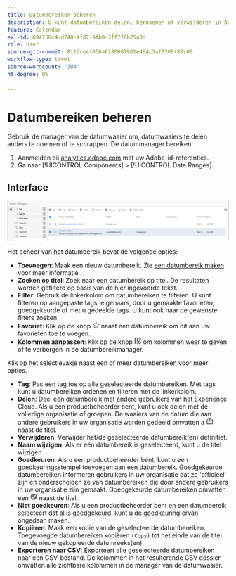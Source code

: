```yaml
---
title: Datumbereiken beheren
description: U kunt datumbereiken delen, hernoemen of verwijderen in Analysis Workspace.
feature: Calendar
exl-id: 694758c4-d740-4fd7-9fb0-3ff7f6b25a3d
role: User
source-git-commit: 811fce4f056a6280081901e484c3af8209f87c06
workflow-type: tm+mt
source-wordcount: '384'
ht-degree: 0%

---
```


# Datumbereiken beheren

Gebruik de manager van de datumwaaier om, datumwaaiers te delen anders te noemen of te schrappen. De datummanager bereiken:

1. Aanmelden bij [analytics.adobe.com](https://analytics.adobe.com) met uw Adobe-id-referenties.
1. Ga naar [!UICONTROL Components] > [!UICONTROL Date Ranges].

## Interface

![Datumbereik met voorbeeldbereik gemarkeerd.](../assets/date-range-ui.png)

Het beheer van het datumbereik bevat de volgende opties:

* **Toevoegen**: Maak een nieuw datumbereik. Zie [een datumbereik maken](create.md) voor meer informatie .
* **Zoeken op titel**: Zoek naar een datumbereik op titel. De resultaten worden gefilterd op basis van de hier ingevoerde tekst.
* **Filter**: Gebruik de linkerkolom om datumbereiken te filteren. U kunt filteren op aangepaste tags, eigenaars, door u gemaakte favorieten, goedgekeurde of met u gedeelde tags. U kunt ook naar de gewenste filters zoeken.
* **Favoriet**: Klik op de knop ![ster](../assets/star.png) naast een datumbereik om dit aan uw favorieten toe te voegen.
* **Kolommen aanpassen**: Klik op de knop ![kolommen](../assets/columns.png) om kolommen weer te geven of te verbergen in de datumbereikmanager.

Klik op het selectievakje naast een of meer datumbereiken voor meer opties.

* **Tag**: Pas een tag toe op alle geselecteerde datumbereiken. Met tags kunt u datumbereiken ordenen en filteren met de linkerkolom.
* **Delen**: Deel een datumbereik met andere gebruikers van het Experience Cloud. Als u een productbeheerder bent, kunt u ook delen met de volledige organisatie of groepen. De waaiers van de datum die aan andere gebruikers in uw organisatie worden gedeeld omvatten a ![gedeeld](../assets/shared.png) naast de titel.
* **Verwijderen**: Verwijder het/de geselecteerde datumbereik(en) definitief.
* **Naam wijzigen**: Als er één datumbereik is geselecteerd, kunt u de titel wijzigen.
* **Goedkeuren**: Als u een productbeheerder bent, kunt u een goedkeuringsstempel toevoegen aan een datumbereik. Goedgekeurde datumbereiken informeren gebruikers in uw organisatie dat ze &#39;officieel&#39; zijn en onderscheiden ze van datumbereiken die door andere gebruikers in uw organisatie zijn gemaakt. Goedgekeurde datumbereiken omvatten een ![goedgekeurd](../assets/approved.png) naast de titel.
* **Niet goedkeuren**: Als u een productbeheerder bent en een datumbereik selecteert dat al is goedgekeurd, kunt u de goedkeuring ervan ongedaan maken.
* **Kopiëren**: Maak een kopie van de geselecteerde datumbereiken. Toegevoegde datumbereiken kopiëren `(Copy)` tot het einde van de titel van de nieuw gekopieerde datumreeks(en).
* **Exporteren naar CSV**: Exporteert alle geselecteerde datumbereiken naar een CSV-bestand. De kolommen in het resulterende CSV dossier omvatten alle zichtbare kolommen in de manager van de datumwaaier.
